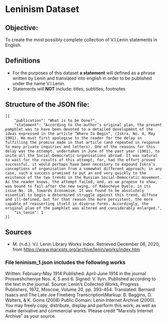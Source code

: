 # Leninism Dataset

## Objective: 
To create the most possibly complete collection of V.I.Lenin statements in English. 

## Definitions
* For the purposes of this dataset **a statement** will defined as a phrase written by Lenin and translated into english in order to be published under the name V.I.Lenin.
* Statements will **NOT** include: titles, subtitles, footnotes 
## Structure of the JSON file: 
```
[{
	"publication": "What is to be Done?",
	"statement": "According to the author’s original plan, the present pamphlet was to have been devoted to a detailed development of the ideas expressed in the article “Where To Begin”, (Iskra, No. 4, May 1901). We must first apologise to the reader for the delay in fulfilling the promise made in that article (and repeated in response to many private inquiries and letters). One of the reasons for this delay was the attempt, undertaken in June of the past year (1901), to unite all the Social-Democratic organisations abroad. It was natural to wait for the results of this attempt, for, had the effort proved successful, it would perhaps have been necessary to expound Iskra’s conceptions of organisation from a somewhat different approach; in any case, such a success promised to put an end very quickly to the existence of the two trends in the Russian Social-Democratic movement. As the reader knows, the attempt failed, and, as we propose to show, was bound to fail after the new swing, of Rabocheye Dyelo, in its issue No. 10, towards Economism. It was found to be absolutely essential to begin a determined struggle against this trend, diffuse and ill-defined, but for that reason the more persistent, the more capable of reasserting itself in diverse forms. Accordingly, the original plan of the pamphlet was altered and considerably enlarged.",
	"is_lenin": 1
}]
```

## Sources
* M. (n.d.). V.I. Lenin Library Works Index. Retrieved December 06, 2020, from https://www.marxists.org/archive/lenin/works/index.htm
### File leninism_1.json includes the following works
Written: February-May 1914
Published: April-June 1914 in the journal Prosveshcheniye Nos. 4, 5 and 6. Signed: V. Ilyin. Published according to the text in the journal.
Source: Lenin’s Collected Works, Progress Publishers, 1972, Moscow, Volume 20, pp. 393-454.
Translated: Bernard Isaacs and The Late Joe Fineberg
Transcription\Markup: B. Baggins, D. Walters, & K. Goins (2008)
Public Domain: Lenin Internet Archive (2000). You may freely copy, distribute, display and perform this work; as well as make derivative and commercial works. Please credit “Marxists Internet Archive” as your source.

